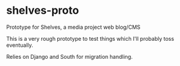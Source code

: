 shelves-proto
=============

Prototype for Shelves, a media project web blog/CMS

This is a very rough prototype to test things which I'll probably toss eventually.

Relies on Django and South for migration handling.
